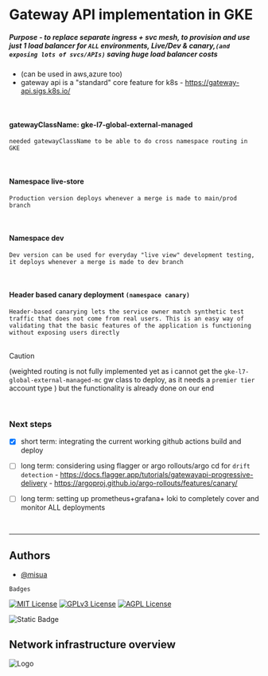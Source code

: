 
# Gateway API implementation in GKE 
##### Purpose - to replace separate ingress + svc mesh, to provision and use just 1 load balancer for `ALL` environments, Live/Dev & canary,`(and exposing lots of svcs/APIs)` saving huge load balancer costs

  - (can be used in aws,azure too)
  - gateway api is a "standard" core feature for k8s - https://gateway-api.sigs.k8s.io/

<br/>

#### gatewayClassName: gke-l7-global-external-managed

`needed gatewayClassName to be able to do cross namespace routing in GKE`

<br/>

#### Namespace live-store

`Production version deploys whenever a merge is made to main/prod branch`

<br/>

#### Namespace dev

`Dev version can be used for everyday "live view" development testing, it deploys whenever a merge is made to dev branch`

<br/>

#### Header based canary deployment `(namespace canary)`

`Header-based canarying lets the service owner match synthetic test traffic that does not come from real users. This is an easy way of validating that the basic features of the application is functioning without exposing users directly`
<br/><br/>
> [!CAUTION]
> (weighted routing is not fully implemented yet as i cannot get the `gke-l7-global-external-managed-mc` gw class to deploy, as it needs a `premier tier` account type ) but the functionality is already done on our end

<br/>

### Next steps

+ [x] short term: integrating the current working github actions build and deploy

+ [ ] long term: considering using flagger or argo rollouts/argo cd for `drift detection`
      - https://docs.flagger.app/tutorials/gatewayapi-progressive-delivery
      - https://argoproj.github.io/argo-rollouts/features/canary/
  

+ [ ] long term: setting up prometheus+grafana+ loki to completely cover and monitor ALL deployments

<br/>

---

## Authors

- [@misua](https://www.github.com/misua)



`Badges`


[![MIT License](https://img.shields.io/badge/License-MIT-green.svg)](https://choosealicense.com/licenses/mit/)
[![GPLv3 License](https://img.shields.io/badge/License-GPL%20v3-yellow.svg)](https://opensource.org/licenses/)
[![AGPL License](https://img.shields.io/badge/license-AGPL-blue.svg)](http://www.gnu.org/licenses/agpl-3.0)

![Static Badge](https://img.shields.io/badge/Charles-Pogi-blue)

## Network infrastructure overview



![Logo](https://github.com/misua/progressive-deployment-template/blob/main/base.drawio.png)




